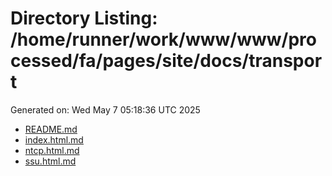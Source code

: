 # Directory Listing: /home/runner/work/www/www/processed/fa/pages/site/docs/transport
Generated on: Wed May  7 05:18:36 UTC 2025

- [README.md](README.md)
- [index.html.md](index.html.md)
- [ntcp.html.md](ntcp.html.md)
- [ssu.html.md](ssu.html.md)
